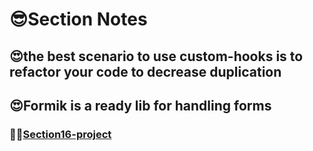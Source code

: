# 😎Section Notes

## 😍the best scenario to use custom-hooks is to refactor your code to decrease duplication

## 😍Formik is a ready lib for handling forms

### 🐳🐳[Section16-project](https://react-course-section16.netlify.app)

